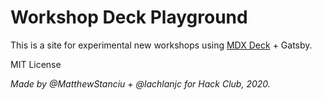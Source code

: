 # Workshop Deck Playground

This is a site for experimental new workshops using [MDX Deck](https://github.com/jxnblk/mdx-deck) + Gatsby.

MIT License

*Made by @MatthewStanciu + @lachlanjc for Hack Club, 2020.*
